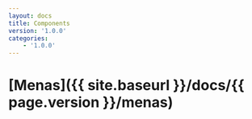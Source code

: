 ```yaml
---
layout: docs
title: Components
version: '1.0.0'
categories:
    - '1.0.0'
---
```

# [Menas]({{ site.baseurl }}/docs/{{ page.version }}/menas)
